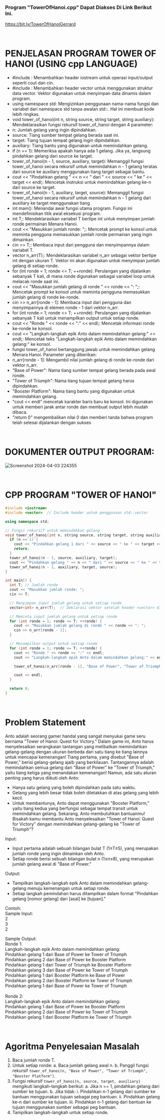 ### Program "TowerOfHanoi.cpp" Dapat Diakses Di Link Berikut Ini.
https://bit.ly/TowerOfHanoiGerrard

<br>

# PENJELASAN PROGRAM TOWER OF HANOI (USING cpp LANGUAGE)

- #include <iostream>: Menambahkan header iostream untuk operasi input/output seperti cout dan cin.
- #include <vector>: Menambahkan header vector untuk menggunakan struktur data vector. Vektor digunakan untuk menyimpan data dinamis dalam program.
- using namespace std: Mengizinkan penggunaan nama-nama fungsi dan variabel dari namespace std tanpa awalan std::. Hal ini membuat kode lebih ringkas.
- void tower_of_hanoi(int n, string source, string target, string auxiliary): Mendeklarasikan fungsi rekursif tower_of_hanoi dengan 4 parameter:
- n: Jumlah gelang yang ingin dipindahkan.
- source: Tiang sumber tempat gelang berada saat ini.
- target: Tiang tujuan tempat gelang ingin dipindahkan.
- auxiliary: Tiang bantu yang digunakan untuk memindahkan gelang.
- if (n == 1): Memeriksa apakah hanya ada 1 gelang. Jika ya, langsung pindahkan gelang dari source ke target.
- tower_of_hanoi(n - 1, source, auxiliary, target): Memanggil fungsi tower_of_hanoi secara rekursif untuk memindahkan n - 1 gelang teratas dari source ke auxiliary menggunakan tiang target sebagai bantu.
- cout << "Pindahkan gelang " << n << " dari " << source << " ke " << target << endl;: Mencetak instruksi untuk memindahkan gelang ke-n dari source ke target.
- tower_of_hanoi(n - 1, auxiliary, target, source): Memanggil fungsi tower_of_hanoi secara rekursif untuk memindahkan n - 1 gelang dari auxiliary ke target menggunakan tiang
- int main(): Menandai awal fungsi utama program. Fungsi ini mendefinisikan titik awal eksekusi program.
- int T;: Mendeklarasikan variabel T bertipe int untuk menyimpan jumlah ronde permainan Menara Hanoi.
- cout << "Masukkan jumlah ronde: ";: Mencetak prompt ke konsol untuk meminta pengguna memasukkan jumlah ronde permainan yang ingin dimainkan.
- cin >> T;: Membaca input dari pengguna dan menyimpannya dalam variabel T.
- vector<int> n_arr(T);: Mendeklarasikan variabel n_arr sebagai vektor bertipe int dengan ukuran T. Vektor ini akan digunakan untuk menyimpan jumlah gelang di setiap ronde.
- for (int ronde = 1; ronde <= T; ++ronde): Perulangan yang dijalankan sebanyak T kali, di mana ronde digunakan sebagai variabel loop untuk melacak ronde saat ini.
- cout << "Masukkan jumlah gelang di ronde " << ronde << ": ";: Mencetak prompt ke konsol untuk meminta pengguna memasukkan jumlah gelang di ronde ke-ronde.
- cin >> n_arr[ronde - 1]: Membaca input dari pengguna dan menyimpannya di elemen ronde - 1 dari vektor n_arr.
- for (int ronde = 1; ronde <= T; ++ronde): Perulangan yang dijalankan sebanyak T kali untuk menampilkan output untuk setiap ronde.
- cout << "Ronde " << ronde << ":" << endl;: Mencetak informasi ronde ke-ronde ke konsol.
- cout << "Langkah-langkah epik Anto dalam memindahkan gelang:" << endl;: Mencetak teks "Langkah-langkah epik Anto dalam memindahkan gelang:" ke konsol.
- fungsi tower_of_hanoi bertanggung jawab untuk memindahkan gelang Menara Hanoi. Parameter yang diberikan:
- n_arr[ronde - 1]: Mengambil nilai jumlah gelang di ronde ke-ronde dari vektor n_arr.
- "Base of Power": Nama tiang sumber tempat gelang berada pada awal ronde.
- "Tower of Triumph": Nama tiang tujuan tempat gelang harus dipindahkan.
- "Booster Platform": Nama tiang bantu yang digunakan untuk memindahkan gelang.
- "cout << endl" mencetak karakter baris baru ke konsol. Ini digunakan untuk memberi jarak antar ronde dan membuat output lebih mudah dibaca.
- "return 0" mengembalikan nilai 0 dan memberi tanda bahwa program telah selesai dijalankan dengan sukses

<br>

# DOKUMENTER OUTPUT PROGRAM:
![Screenshot 2024-04-03 224355](https://github.com/gerrardgs/CPP-Heritage/assets/114888829/80be9b5e-d02d-457e-a43a-8a715c8c4ee2)

<br>

# CPP PROGRAM "TOWER OF HANOI"
```cpp
#include <iostream>
#include <vector>  // Include header untuk penggunaan std::vector

using namespace std;

// Fungsi rekursif untuk memindahkan gelang
void tower_of_hanoi(int n, string source, string target, string auxiliary) {
  if (n == 1) {
    cout << "Pindahkan gelang 1 dari " << source << " ke " << target << endl;
    return;
  }
  tower_of_hanoi(n - 1, source, auxiliary, target);
  cout << "Pindahkan gelang " << n << " dari " << source << " ke " << target << endl;
  tower_of_hanoi(n - 1, auxiliary, target, source);
}

int main() {
  int T; // Jumlah ronde
  cout << "Masukkan jumlah ronde: ";
  cin >> T;

  // Menyimpan input jumlah gelang untuk setiap ronde
  vector<int> n_arr(T);  // Deklarasi vektor setelah header <vector> di-include

  // Meminta input jumlah gelang untuk setiap ronde
  for (int ronde = 1; ronde <= T; ++ronde) {
    cout << "Masukkan jumlah gelang di ronde " << ronde << ": ";
    cin >> n_arr[ronde - 1];
  }

  // Menampilkan output untuk setiap ronde
  for (int ronde = 1; ronde <= T; ++ronde) {
    cout << "Ronde " << ronde << ":" << endl;
    cout << "Langkah-langkah epik Anto dalam memindahkan gelang:" << endl;

    tower_of_hanoi(n_arr[ronde - 1], "Base of Power", "Tower of Triumph", "Booster Platform");

    cout << endl;
  }

  return 0;
}

```

<br>

# Problem Statement
Anto adalah seorang gamer handal yang sangat menyukai game seru bernama "Tower of Hanoi: Quest for Victory." Dalam game ini, Anto harus menyelesaikan serangkaian tantangan yang melibatkan memindahkan gelang-gelang dengan ukuran berbeda dari satu tiang ke tiang lainnya untuk mencapai kemenangan! Tiang pertama, yang disebut "Base of Power," berisi gelang-gelang ajaib yang berkilauan. Tantangannya adalah memindahkan semua gelang dari "Base of Power" ke "Tower of Triumph," yaitu tiang ketiga yang menandakan kemenangan! Namun, ada satu aturan penting yang harus diikuti oleh Anto:
- Hanya satu gelang yang boleh dipindahkan pada satu waktu.
- Gelang yang lebih besar tidak boleh diletakkan di atas gelang yang lebih kecil.
- Untuk membantunya, Anto dapat menggunakan "Booster Platform," yaitu tiang kedua yang berfungsi sebagai tempat transit untuk memindahkan gelang.
Sekarang, Anto membutuhkan bantuanmu! Bisakah kamu membantu Anto menyelesaikan "Tower of Hanoi: Quest for Victory" dengan memindahkan gelang-gelang ke "Tower of Triumph"?


Input:
- Input pertama adalah sebuah bilangan bulat T (1≤T≤5), yang merupakan jumlah ronde yang ingin dimainkan oleh Anto.
- Setiap ronde berisi sebuah bilangan bulat n (1≤n≤8), yang merupakan jumlah gelang awal di "Base of Power."

Output:
- Tampilkan langkah-langkah epik Anto dalam memindahkan gelang-gelang menuju kemenangan untuk setiap ronde.
- Setiap langkah pemindahan harus ditampilkan dalam format "Pindahkan gelang [nomor gelang] dari [asal] ke [tujuan]."

Contoh:
<br> Sample Input:
<br> 2
<br> 3
<br> 2

Sample Output:
<br> Ronde 1:
<br> Langkah-langkah epik Anto dalam memindahkan gelang:
<br> Pindahkan gelang 1 dari Base of Power ke Tower of Triumph
<br> Pindahkan gelang 2 dari Base of Power ke Booster Platform
<br> Pindahkan gelang 1 dari Tower of Triumph ke Booster Platform
<br> Pindahkan gelang 3 dari Base of Power ke Tower of Triumph
<br> Pindahkan gelang 1 dari Booster Platform ke Base of Power
<br> Pindahkan gelang 2 dari Booster Platform ke Tower of Triumph
<br> Pindahkan gelang 1 dari Base of Power ke Tower of Triumph
<br>
<br> Ronde 2:
<br> Langkah-langkah epik Anto dalam memindahkan gelang:
<br> Pindahkan gelang 1 dari Base of Power ke Booster Platform
<br> Pindahkan gelang 2 dari Base of Power ke Tower of Triumph
<br> Pindahkan gelang 1 dari Booster Platform ke Tower of Triumph

<br>

# Agoritma Penyelesaian Masalah
1. Baca jumlah ronde T.
2. Untuk setiap ronde:
   a. Baca jumlah gelang awal n.
   b. Panggil fungsi rekursif `tower_of_hanoi(n, "Base of Power", "Tower of Triumph", "Booster Platform")`.
3. Fungsi rekursif `tower_of_hanoi(n, source, target, auxiliary)` mengikuti langkah-langkah berikut:
   a. Jika n == 1, pindahkan gelang dari sumber ke tujuan.
   b. Jika tidak:
      i. Pindahkan n-1 gelang dari sumber ke bantuan menggunakan tujuan sebagai peg bantuan.
      ii. Pindahkan gelang ke-n dari sumber ke tujuan.
      iii. Pindahkan n-1 gelang dari bantuan ke tujuan menggunakan sumber sebagai peg bantuan.
4. Tampilkan langkah-langkah untuk setiap ronde.
